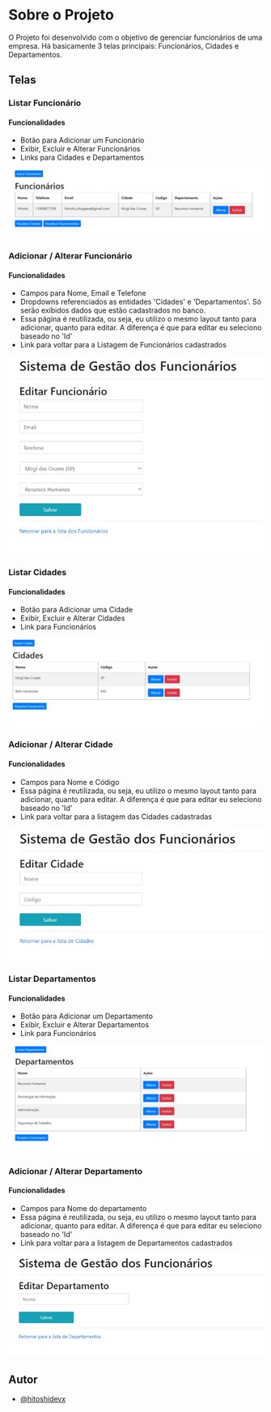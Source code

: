 # Sobre o Projeto

O Projeto foi desenvolvido com o objetivo de gerenciar funcionários de uma empresa. Há basicamente 3 telas principais: Funcionários, Cidades e Departamentos.

## Telas

### Listar Funcionário
#### Funcionalidades
- Botão para Adicionar um Funcionário
- Exibir, Excluir e Alterar Funcionários
- Links para Cidades e Departamentos

![](telas/funcionarios.jpeg)

### Adicionar / Alterar Funcionário
#### Funcionalidades
- Campos para Nome, Email e Telefone
- Dropdowns referenciados as entidades 'Cidades' e 'Departamentos'. Só serão exibidos dados que estão cadastrados no banco.
- Essa página é reutilizada, ou seja, eu utilizo o mesmo layout tanto para adicionar, quanto para editar. A diferença é que para editar eu seleciono baseado no 'Id'
- Link para voltar para a Listagem de Funcionários cadastrados

![](telas/adicionarFuncionario.jpeg)

### Listar Cidades
#### Funcionalidades
- Botão para Adicionar uma Cidade
- Exibir, Excluir e Alterar Cidades
- Link para Funcionários

![](telas/cidades.jpeg)

### Adicionar / Alterar Cidade
#### Funcionalidades
- Campos para Nome e Código
- Essa página é reutilizada, ou seja, eu utilizo o mesmo layout tanto para adicionar, quanto para editar. A diferença é que para editar eu seleciono baseado no 'Id'
- Link para voltar para a listagem das Cidades cadastradas

![](telas/adicionarCidade.jpeg)


### Listar Departamentos
#### Funcionalidades
- Botão para Adicionar um Departamento
- Exibir, Excluir e Alterar Departamentos
- Link para Funcionários

![](telas/departamentos.jpeg)

### Adicionar / Alterar Departamento
#### Funcionalidades
- Campos para Nome do departamento
- Essa página é reutilizada, ou seja, eu utilizo o mesmo layout tanto para adicionar, quanto para editar. A diferença é que para editar eu seleciono baseado no 'Id'
- Link para voltar para a listagem de Departamentos cadastrados

![](telas/adicionarDepartamento.jpeg)


## Autor

- [@hitoshidevx](https://github.com/hitoshidevx)



